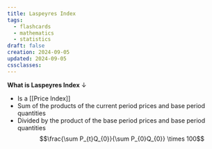 ```yaml
---
title: Laspeyres Index
tags:
  - flashcards
  - mathematics
  - statistics
draft: false
creation: 2024-09-05
updated: 2024-09-05
cssclasses:
---
```

**What is Laspeyres Index**
↓
- Is a [[Price Index]]
- Sum of the products of the current period prices and base period quantities
- Divided by the product of the base period prices and base period quantities
$$\frac{\sum P_{t}Q_{0}}{\sum P_{0}Q_{0}} \times 100$$
<!--SR:!2025-01-01,16,290-->
